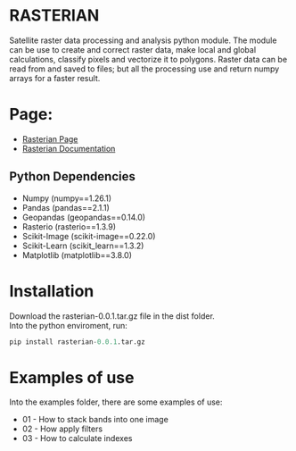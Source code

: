 # RASTERIAN
Satellite raster data processing and analysis python module.
The module can be use to create and correct raster data, make local and global calculations, classify pixels and vectorize it to polygons.
Raster data can be read from and saved to files; but all the processing use and return numpy arrays for a faster result.

# Page: 
- [Rasterian Page](https://diegomcastellari.github.io/views/rasterian/main.html)        
- [Rasterian Documentation](https://diegomcastellari.github.io/views/rasterian/documentation.html)

## Python Dependencies
- Numpy (numpy==1.26.1)
- Pandas (pandas==2.1.1)
- Geopandas (geopandas==0.14.0)
- Rasterio (rasterio==1.3.9)
- Scikit-Image (scikit-image==0.22.0)
- Scikit-Learn (scikit_learn==1.3.2)
- Matplotlib (matplotlib==3.8.0)

# Installation
Download the rasterian-0.0.1.tar.gz file in the dist folder.    
Into the python enviroment, run:     
```python 
pip install rasterian-0.0.1.tar.gz
```

# Examples of use
Into the examples folder, there are some examples of use:    
- 01 - How to stack bands into one image
- 02 - How apply filters
- 03 - How to calculate indexes

       
